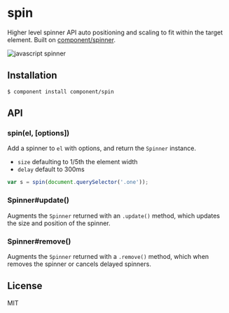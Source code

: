# spin

  Higher level spinner API auto positioning and scaling
  to fit within the target element. Built on [component/spinner](https://github.com/component/spinner).

  ![javascript spinner](http://i.cloudup.com/7F5SguoUkoB+e4r.png)

## Installation

    $ component install component/spin

## API

### spin(el, [options])

  Add a spinner to `el` with options, and return
  the `Spinner` instance.

   - `size` defaulting to 1/5th the element width
   - `delay` default to 300ms

```js
var s = spin(document.querySelector('.one'));
```

### Spinner#update()

  Augments the `Spinner` returned with an `.update()` method,
  which updates the size and position of the spinner.

### Spinner#remove()

  Augments the `Spinner` returned with a `.remove()` method,
  which when removes the spinner or cancels delayed spinners.

## License

  MIT